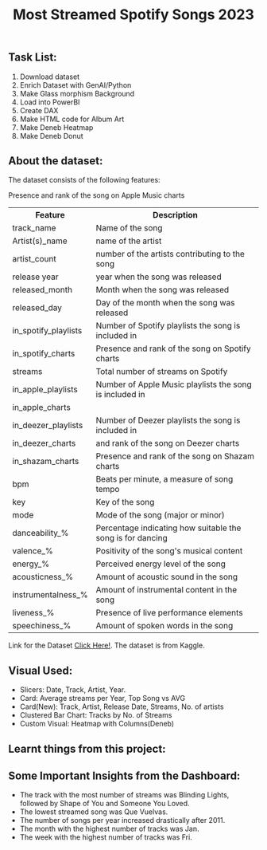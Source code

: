 <!DOCTYPE html>
<html lang="en">
<head>
    <meta charset="UTF-8">
    <meta name="viewport" content="width=device-width, initial-scale=1.0">
</head>
<body>
    <header>
        <h1>Most Streamed Spotify Songs 2023</h1>
    </header>
     <main>
        <h2>Task List:</h2>
        <ol>
            <li>Download dataset</li>
            <li>Enrich Dataset with GenAI/Python</li>
            <li>Make Glass morphism Background</li>
            <li>Load into PowerBI</li>
            <li>Create DAX</li>
            <li>Make HTML code for Album Art</li>
            <li>Make Deneb Heatmap</li>
            <li>Make Deneb Donut</li>
        </ol>
        <h2>About the dataset:</h2>
        <p>The dataset consists of the following features:</p>
        <table>
            <tr>
                <th>Feature</th>
                <th>Description</th>
            </tr>
            <tr>
                <td>track_name</td>
                <td>Name of the song</td>
            </tr>
            <tr>
                <td>Artist(s)_name</td>
                <td>name of the artist</td>
           </tr>
            <tr>
                <td>artist_count</td>
                <td>number of the artists contributing to the song </td>
            </tr>
            <tr>
                <td>release year</td>
                <td>year when the song was released</td>
            </tr>
            <tr>
                <td>released_month</td>
                <td>Month when the song was released</td>
            </tr>
            <tr>
                <td>released_day</td>
                <td>Day of the month when the song was released</td>    
            </tr>
            <tr>
                <td>in_spotify_playlists</td>
                <td>Number of Spotify playlists the song is included in</td>
            </tr>
            <tr>
                <td>in_spotify_charts</td>
                <td> Presence and rank of the song on Spotify charts</td>
            </tr>
            <tr>
                <td>streams</td>
                <td>Total number of streams on Spotify</td>
            </tr>
            <tr>
                <td>in_apple_playlists</td>
                <td>  Number of Apple Music playlists the song is included in</td>
            </tr>
            <tr>
            <td>in_apple_charts</td>
            <td></td>Presence and rank of the song on Apple Music charts</td>   
            </tr>
            <tr>
                <td>in_deezer_playlists</td>
                <td>Number of Deezer playlists the song is included in</td>
            </tr>
            <tr>
                <td>in_deezer_charts</td>
                <td> and rank of the song on Deezer charts</td>
            </tr>
            <tr>
                <td>in_shazam_charts</td>
                <td>Presence and rank of the song on Shazam charts</td>
            </tr>
            <tr>
                <td>bpm</td>
               <td>Beats per minute, a measure of song tempo</td>
            </tr>
            <tr>
                <td>key</td>
                <td>Key of the song</td>
            </tr>
            <tr>
                <td>mode</td>
                <td>Mode of the song (major or minor)</td>
            </tr>
            <tr>
                <td>danceability_%</td>
                <td>Percentage indicating how suitable the song is for dancing</td>
            </tr>
            <tr>
                <td>valence_%</td>
                <td>Positivity of the song's musical content</td>
            </tr>
            <tr>
                <td>energy_%</td>
                 <td>Perceived energy level of the song</td>
            </tr>
            <tr>
                <td>acousticness_%</td>
                <td>Amount of acoustic sound in the song</td>
            </tr>
            <tr>
                <td>instrumentalness_%</td>
                <td>Amount of instrumental content in the song</td>
            </tr>
            <tr>
                <td>liveness_%</td>
                <td>Presence of live performance elements</td>
            </tr>
            <tr>
                <td>speechiness_%</td>
                 <td>Amount of spoken words in the song</td>
            </tr>
        </table>
        <p>Link for the Dataset <a href="https://www.kaggle.com/datasets/nelgiriyewithana/top-spotify-songs-2023?rvi=1">Click Here!</a>. The dataset is from Kaggle.</p>
         <h2>Visual Used:</h2>
        <ul>
            <li>Slicers: Date, Track, Artist, Year.</li>
            <li>Card: Average streams per Year, Top Song vs AVG</li>
            <li>Card(New): Track, Artist, Release Date, Streams, No. of artists</li>
            <li>Clustered Bar Chart: Tracks by No. of Streams</li>
            <li>Custom Visual: Heatmap with Columns(Deneb)</li>
        </ul>
        <h2>Learnt things from this project:</h2>
        <ul>
        </ul>
        <h2>Some Important Insights from the Dashboard:</h2>
        <ul>
            <li>The track with the most number of streams was Blinding Lights, followed by Shape of You and Someone You Loved.</li>
            <li>The lowest streamed song was Que Vuelvas.</li>
            <li>The number of songs per year increased drastically after 2011.</li>
            <li>The month with the highest number of tracks was Jan.</li>
            <li>The week with the highest number of tracks was Fri.</li>
        </ul>
    </main>
</body>
</html>
